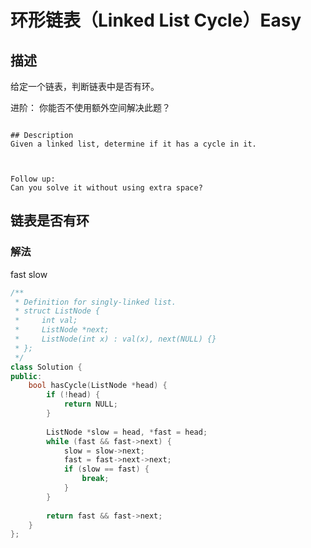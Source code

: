 # 环形链表（Linked List Cycle）Easy
## 描述
给定一个链表，判断链表中是否有环。

进阶：
你能否不使用额外空间解决此题？
```

## Description
Given a linked list, determine if it has a cycle in it.



Follow up:
Can you solve it without using extra space?
```


## 链表是否有环
### 解法
fast slow

```c++
/**
 * Definition for singly-linked list.
 * struct ListNode {
 *     int val;
 *     ListNode *next;
 *     ListNode(int x) : val(x), next(NULL) {}
 * };
 */
class Solution {
public:
    bool hasCycle(ListNode *head) {
        if (!head) {
            return NULL;
        }
        
        ListNode *slow = head, *fast = head;
        while (fast && fast->next) {
            slow = slow->next;
            fast = fast->next->next;
            if (slow == fast) {
                break;
            }
        }
        
        return fast && fast->next;
    }
};
```